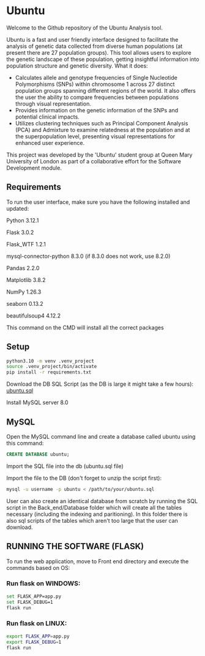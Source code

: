 # Ubuntu

Welcome to the Github repository of the Ubuntu Analysis tool. 

Ubuntu is a fast and user friendly interface designed to facilitate the analysis of genetic data collected from diverse human populations (at present there are 27 population groups).
This tool allows users to explore the genetic landscape of these population, getting insightful information into population structure and genetic diversity.
What it does: 
- Calculates allele and genotype frequencies of Single Nucleotide Polymorphisms (SNPs) within chromosome 1 across 27 distinct population groups spanning different regions of the world. It also offers the user the ability to compare frequencies between populations through visual representation.
- Provides information on the genetic information of the SNPs and potential clinical impacts.
- Utilizes clustering techniques such as Principal Component Analysis (PCA) and Admixture to examine relatedness at the population and at the superpopulation level, presenting visual representations for enhanced user experience.
  
This project was developed by the 'Ubuntu' student group at Queen Mary University of London as part of a collaborative effort for the Software Development module.

## Requirements 

To run the user interface, make sure  you have the following installed and updated: 

Python 3.12.1

Flask 3.0.2 

Flask_WTF 1.2.1

mysql-connector-python 8.3.0 (if 8.3.0 does not work, use 8.2.0)

Pandas 2.2.0

Matplotlib 3.8.2

NumPy 1.26.3

seaborn 0.13.2

beautifulsoup4 4.12.2

This command on the CMD will install all the correct packages 

## Setup


```bash
python3.10 -m venv .venv_project
source .venv_project/bin/activate
pip install -r requirements.txt
```
Download the DB SQL Script (as the DB is large it might take a few hours): [ubuntu.sql](https://qmulprod-my.sharepoint.com/personal/bt23801_qmul_ac_uk/_layouts/15/onedrive.aspx?id=%2Fsites%2FDatabaseforUbuntuproject%2FShared%20Documents&listurl=https%3A%2F%2Fqmulprod%2Esharepoint%2Ecom%2Fsites%2FDatabaseforUbuntuproject%2FShared%20Documents&sharedLibraryCreated=true)



Install MySQL server 8.0 

## MySQL 

Open the MySQL command line and create a database called ubuntu using this command:
```SQL
CREATE DATABASE ubuntu;
```
Import the SQL file into the db (ubuntu.sql file)

Import the file to the DB (don't forget to unzip the script first):
```bash
mysql -u username -p ubuntu < /path/to/your/ubuntu.sql
```


User can also create an identical database from scratch by running the SQL script in the Back_end/Database folder which will create all the tables necessary (including the indexing and paritioning).
In this folder there is also sql scripts of the tables which aren't too large that the user can download. 

## RUNNING THE SOFTWARE (FLASK)

To run the web application, move to Front end directory and execute the commands based on OS:

### Run flask on WINDOWS:

```bash
set FLASK_APP=app.py
set FLASK_DEBUG=1
flask run
```

### Run flask on LINUX:

```bash
export FLASK_APP=app.py
export FLASK_DEBUG=1
flask run
```





